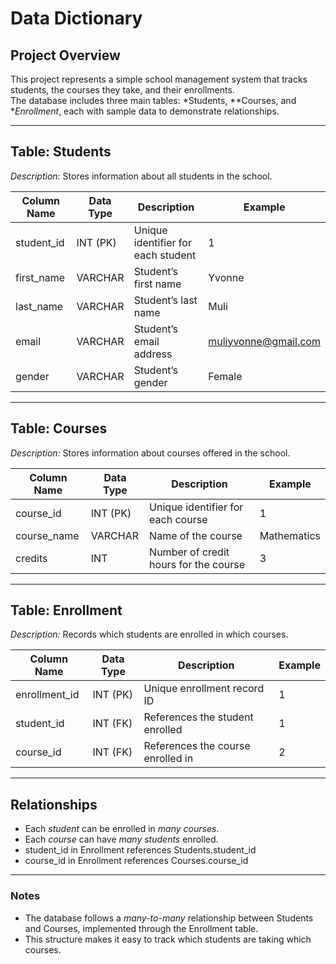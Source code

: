 # Data Dictionary

## Project Overview
This project represents a simple school management system that tracks students, the courses they take, and their enrollments.  
The database includes three main tables: *Students, **Courses, and **Enrollment*, each with sample data to demonstrate relationships.

---

## Table: Students
*Description:* Stores information about all students in the school.

| Column Name | Data Type | Description | Example |
|--------------|------------|--------------|----------|
| student_id | INT (PK) | Unique identifier for each student | 1 |
| first_name | VARCHAR | Student’s first name | Yvonne |
| last_name | VARCHAR | Student’s last name | Muli |
| email | VARCHAR | Student’s email address | muliyvonne@gmail.com |
| gender | VARCHAR | Student’s gender | Female |

---

## Table: Courses
*Description:* Stores information about courses offered in the school.

| Column Name | Data Type | Description | Example |
|--------------|------------|--------------|----------|
| course_id | INT (PK) | Unique identifier for each course | 1 |
| course_name | VARCHAR | Name of the course | Mathematics |
| credits | INT | Number of credit hours for the course | 3 |

---

## Table: Enrollment
*Description:* Records which students are enrolled in which courses.

| Column Name | Data Type | Description | Example |
|--------------|------------|--------------|----------|
| enrollment_id | INT (PK) | Unique enrollment record ID | 1 |
| student_id | INT (FK) | References the student enrolled | 1 |
| course_id | INT (FK) | References the course enrolled in | 2 |

---

## Relationships
- Each *student* can be enrolled in *many courses*.  
- Each *course* can have *many students* enrolled.  
- student_id in Enrollment references Students.student_id  
- course_id in Enrollment references Courses.course_id

---

### Notes
- The database follows a *many-to-many* relationship between Students and Courses, implemented through the Enrollment table.  
- This structure makes it easy to track which students are taking which courses.
